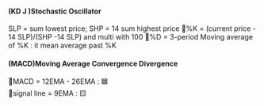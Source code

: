 #### (KD J )Stochastic Oscillator
  SLP = sum lowest price;
  SHP = 14 sum highest price
  🔨%K = (current price - 14 SLP)/(SHP -14 SLP) and multi with 100
  🔨%D = 3-period Moving average of %K : it mean average past %K

#### (MACD)Moving Average Convergence Divergence
🔨MACD = 12EMA - 26EMA : 🟦  
🔨signal line = 9EMA : 🟨
